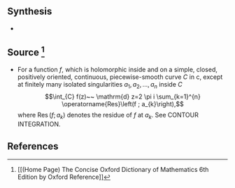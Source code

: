 ## Synthesis
- 
## Source [^1]
- For a function $f$, which is holomorphic inside and on a simple, closed, positively oriented, continuous, piecewise-smooth curve $C$ in c, except at finitely many isolated singularities $a_{1}, a_{2}, \ldots, a_{n}$ inside $C$$$\int_{C} f(z)~~ \mathrm{d} z=2 \pi i \sum_{k=1}^{n} \operatorname{Res}\left(f ; a_{k}\right),$$where $\operatorname{Res}\left(f ; a_{k}\right)$ denotes the residue of $f$ at $a_{k}$. See CONTOUR INTEGRATION.
## References

[^1]: [[(Home Page) The Concise Oxford Dictionary of Mathematics 6th Edition by Oxford Reference]]